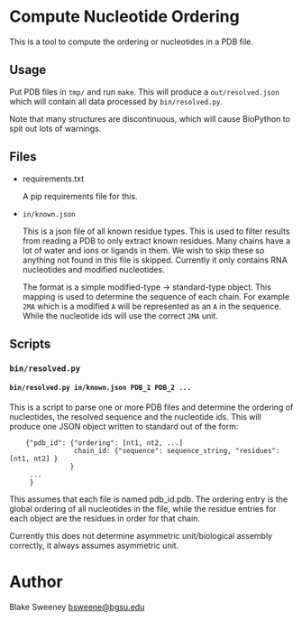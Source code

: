 # Compute Nucleotide Ordering #

This is a tool to compute the ordering or nucleotides in a PDB file.


## Usage ##

Put PDB files in `tmp/` and run `make`. This will produce a `out/resolved.json`
which will contain all data processed by `bin/resolved.py`. 

Note that many structures are discontinuous, which will cause BioPython to spit
out lots of warnings.


## Files ##

* requirements.txt

    A pip requirements file for this.

* `in/known.json`

    This is a json file of all known residue types. This is used to filter
results from reading a PDB to only extract known residues. Many chains have a
lot of water and ions or ligands in them. We wish to skip these so anything not
found in this file is skipped. Currently it only contains RNA nucleotides and
modified nucleotides.

    The format is a simple modified-type -> standard-type object. This mapping
is used to determine the sequence of each chain. For example `2MA` which is a
modified `A` will be represented as an `A` in the sequence. While the nucleotide
ids will use the correct `2MA` unit.


## Scripts ##

### `bin/resolved.py` ###

#### `bin/resolved.py in/known.json PDB_1 PDB_2 ...` ####

  This is a script to parse one or more PDB files and determine the ordering of
nucleotides, the resolved sequence and the nucleotide ids. This will produce one
JSON object written to standard out of the form:

        {"pdb_id": {"ordering": [nt1, nt2, ...]
                    chain_id: {"sequence": sequence_string, "residues": [nt1, nt2] }
                   }
         ...
         }

  This assumes that each file is named pdb_id.pdb. The ordering entry is the
global ordering of all nucleotides in the file, while the residue entries for
each object are the residues in order for that chain.

Currently this does not determine asymmetric unit/biological assembly correctly,
it always assumes asymmetric unit.


# Author #
Blake Sweeney <bsweene@bgsu.edu>
